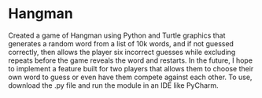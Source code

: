 # Hangman
Created a game of Hangman using Python and Turtle graphics that generates a random word from a list of 10k words, and if not guessed correctly, then allows the player six incorrect guesses while excluding repeats before the game reveals the word and restarts.
In the future, I hope to implement a feature built for two players that allows them to choose their own word to guess or even have them compete against each other. 
To use, download the .py file and run the module in an IDE like PyCharm.
